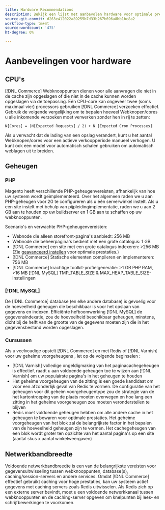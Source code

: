 ```yaml
---
title: Hardware Recommendations
description: Bekijk een lijst met aanbevolen hardware voor optimale prestaties van Adobe Commerce- en Magento Open Source-implementaties.
source-git-commit: d263e412022a89255b7d33b267b696a8bb1bc8a2
workflow-type: tm+mt
source-wordcount: '475'
ht-degree: 0%

---
```



# Aanbevelingen voor hardware

## CPU&#39;s

[!DNL Commerce] Webknooppunten dienen voor alle aanvragen die niet in de cache zijn opgeslagen of die niet in de cache kunnen worden opgeslagen via de toepassing. Eén CPU-core kan ongeveer twee (soms maximaal vier) processors gebruiken [!DNL Commerce] verzoeken effectief. Gebruik de volgende vergelijking om te bepalen hoeveel Webknopen/cores u alle inkomende verzoeken moet verwerken zonder hen in rij te zetten:

```
N[Cores] = (N[Expected Requests] / 2) + N [Expected Cron Processes]
```

Als u verwacht dat de lading van een opslag verandert, kunt u het aantal Webknopen/cores voor een actieve verkoopperiode manueel verhogen. U kunt ook een model voor automatisch schalen gebruiken om automatisch weblagen uit te breiden.

## Geheugen

### PHP

Magento heeft verschillende PHP-geheugenvereisten, afhankelijk van hoe uw systeem wordt geïmplementeerd.  Over het algemeen raden we u aan PHP-geheugen voor 2G te configureren als u één serverwinkel instelt.  Als u een site instelt met behulp van pijpleidingimplementatie, raden we u aan 2 GB aan te houden op uw buildserver en 1 GB aan te schaffen op uw webknooppunten.

Scenario&#39;s en verwachte PHP-geheugenvereisten:

* Webnode die alleen storefront-pagina&#39;s aanbiedt: 256 MB
* Webnode die beheerpagina&#39;s bedient met een grote catalogus: 1 GB
* [!DNL Commerce] een site met een grote catalogus indexeren: >256 MB (Zie [geavanceerd instellen](../performance/advanced-setup.md) voor optimale prestaties.)
* [!DNL Commerce] Statische elementen compileren en implementeren: 756 MB
* [!DNL Commerce] krachtige toolkit-profielgeneratie: >1 GB PHP RAM, >16 MB [!DNL MySQL] TMP_TABLE_SIZE &amp; MAX_HEAP_TABLE_SIZE-instellingen

### [!DNL MySQL]

De [!DNL Commerce] database (en elke andere database) is gevoelig voor de hoeveelheid geheugen die beschikbaar is voor het opslaan van gegevens en indexen. Efficiënte hefboomwerking [!DNL MySQL] de gegevensindexatie, zou de hoeveelheid beschikbaar geheugen, minstens, dicht bij de helft van de grootte van de gegevens moeten zijn die in het gegevensbestand worden opgeslagen.

### Cursussen

Als u veelvoudige opstelt [!DNL Commerce] en met Redis of [!DNL Varnish] voor uw geheime voorgeheugens , let op de volgende beginselen :

* [!DNL Varnish] volledige ongeldigmaking van het paginacachegeheugen is effectief, raadt u aan voldoende geheugen toe te wijzen aan [!DNL Varnish] om uw populairste pagina&#39;s in het geheugen te houden
* Het geheime voorgeheugen van de zitting is een goede kandidaat om voor een afzonderlijk geval van Redis te vormen.  De configuratie van het geheugen voor dit geheim voorgeheugentype zou de strategie van de het kartontroeping van de plaats moeten overwegen en hoe lang een zitting in het geheime voorgeheugen zou moeten veronderstellen te blijven
* Redis moet voldoende geheugen hebben om alle andere cache in het geheugen te bewaren voor optimale prestaties.  Het geheime voorgeheugen van het blok zal de belangrijkste factor in het bepalen van de hoeveelheid geheugen zijn te vormen.  Het cachegeheugen van een blok wordt groter ten opzichte van het aantal pagina&#39;s op een site (aantal skus x aantal winkelweergaven)

## Netwerkbandbreedte

Voldoende netwerkbandbreedte is een van de belangrijkste vereisten voor gegevensuitwisseling tussen webknooppunten, database(s), caching/session-servers en andere services. Omdat [!DNL Commerce] effectief gebruikt caching voor hoge prestaties, kan uw systeem actief gegevens met caching servers zoals Redis uitwisselen. Als Redis zich op een externe server bevindt, moet u een voldoende netwerkkanaal tussen webknooppunten en de caching-server opgeven om knelpunten bij lees- en schrijfbewerkingen te voorkomen.
